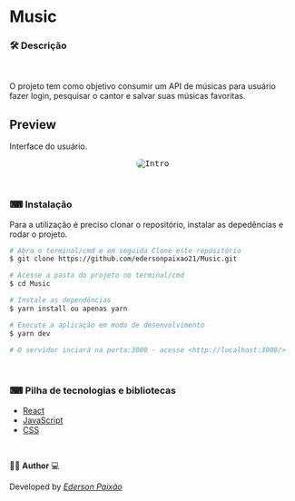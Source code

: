 <p align="center">
<h1>
 Music
</h1>
</p>

### 🛠  Descrição

</br>

O projeto tem como objetivo consumir um API de músicas para usuário fazer login, pesquisar o cantor e salvar suas músicas favoritas.


## Preview
Interface do usuário.
</br>

<p align="center">
  <kbd>
 <img width="auto" style="border-radius: 10px" height="auto" 
 src="https://github.com/edersonpaixao21/Music/blob/master/src/images/GifPreview.gif" alt="Intro">
  </kbd>
  </br>
</p>

</br>

### ⌨ Instalação
Para a utilização é preciso clonar o repositório, instalar as depedências e rodar o projeto.
 
```bash
# Abra o terminal/cmd e em seguida Clone este repositório
$ git clone https://github.com/edersonpaixao21/Music.git

# Acesse a pasta do projeto no terminal/cmd
$ cd Music

# Instale as dependências
$ yarn install ou apenas yarn

# Execute a aplicação em modo de desenvolvimento
$ yarn dev

# O servidor inciará na porta:3000 - acesse <http://localhost:3000/>

```

</br>

### ⌨ Pilha de tecnologias e bibliotecas

-   [React](https://github.com/facebook/react)
-   [JavaScript](https://www.javascript.com/)
-   [CSS](https://purecss.io/)

</br>

👨‍💻 **Author** 💻

Developed by [_Ederson Paixão_](https://www.linkedin.com/in/ederson-paix%C3%A3o-a14051242/)
